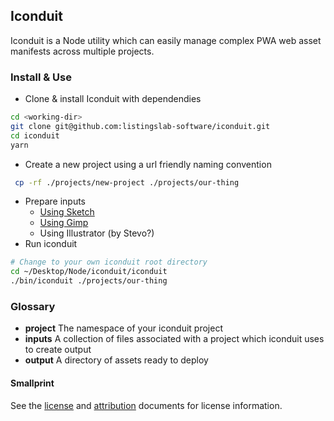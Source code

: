 ## Iconduit

Iconduit is a Node utility which can easily manage complex PWA web asset manifests across multiple projects.

### Install & Use

- Clone & install Iconduit with dependendies

```bash
cd <working-dir>
git clone git@github.com:listingslab-software/iconduit.git
cd iconduit
yarn
```

- Create a new project using a url friendly naming convention

```bash
 cp -rf ./projects/new-project ./projects/our-thing
```

- Prepare inputs
  - [Using Sketch](./docs/how-to/Sketch.md)
  - [Using Gimp](./docs/how-to/Gimp.md)
  - Using Illustrator (by Stevo?)
- Run iconduit

```bash
# Change to your own iconduit root directory
cd ~/Desktop/Node/iconduit/iconduit
./bin/iconduit ./projects/our-thing
```

### Glossary

- **project**
  The namespace of your iconduit project
- **inputs**
  A collection of files associated with a project which iconduit uses to create output
- **output**
  A directory of assets ready to deploy

#### Smallprint

See the [license](LICENCE) and [attribution](ATTRIBUTION.md) documents for license information.
